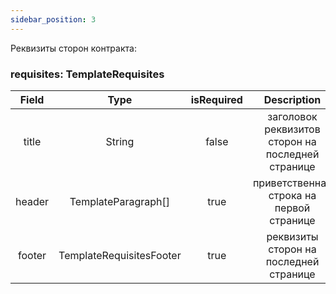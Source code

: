 ```yaml
---
sidebar_position: 3
---
```


Реквизиты сторон контракта:

### requisites: TemplateRequisites

| Field  |           Type           | isRequired |                    Description                    |
| :----: | :----------------------: | :--------: | :-----------------------------------------------: |
| title  |          String          |   false    | заголовок реквизитов сторон на последней странице |
| header |   TemplateParagraph[]    |    true    |     приветственная строка на первой странице      |
| footer | TemplateRequisitesFooter |    true    |      реквизиты сторон на последней странице       |
